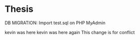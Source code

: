 # Thesis

DB MIGRATION:
Import test.sql on PHP MyAdmin

kevin was here
kevin was here again
This change is for conflict
